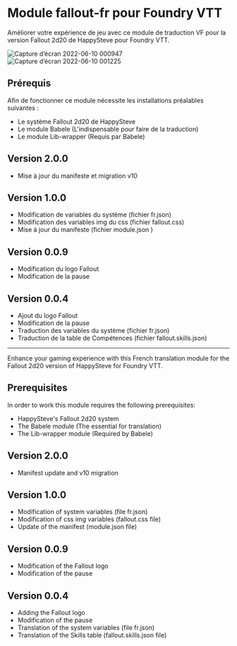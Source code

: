 # Module fallout-fr pour Foundry VTT
Améliorer votre expérience de jeu avec ce module de traduction VF pour la version Fallout 2d20 de HappySteve pour Foundry VTT.

![Capture d’écran 2022-06-10 000947](https://user-images.githubusercontent.com/100078854/172955035-e0f514a8-8cac-408b-8566-42edc8907848.jpg)
![Capture d’écran 2022-06-10 001225](https://user-images.githubusercontent.com/100078854/172955040-3fb773c5-a744-4878-90aa-ca356fddebdd.jpg)

## Prérequis

Afin de fonctionner ce module nécessite les installations préalables suivantes :
 * Le système Fallout 2d20 de HappySteve
 * Le module Babele (L'indispensable pour faire de la traduction)
 * Le module Lib-wrapper (Requis par Babele)

## Version 2.0.0
 * Mise à jour du manifeste et migration v10

## Version 1.0.0

 * Modification de variables du système (fichier fr.json)
 * Modification des variables img du css (fichier fallout.css)
 * Mise à jour du manifeste (fichier module.json )

## Version 0.0.9

 * Modification du logo Fallout
 * Modification de la pause
 
## Version 0.0.4

 * Ajout du logo Fallout
 * Modification de la pause
 * Traduction des variables du système (fichier fr.json)
 * Traduction de la table de Compétences (fichier fallout.skills.json) 
 
---------------------------------------------------------------------

Enhance your gaming experience with this French translation module for the Fallout 2d20 version of HappySteve for Foundry VTT.

## Prerequisites

In order to work this module requires the following prerequisites:
 * HappySteve's Fallout 2d20 system
 * The Babele module (The essential for translation)
 * The Lib-wrapper module (Required by Babele)

## Version 2.0.0
 * Manifest update and v10 migration

## Version 1.0.0

 * Modification of system variables (file fr.json)
 * Modification of css img variables (fallout.css file)
 * Update of the manifest (module.json file)

## Version 0.0.9

 * Modification of the Fallout logo
 * Modification of the pause

## Version 0.0.4

 * Adding the Fallout logo
 * Modification of the pause
 * Translation of the system variables (file fr.json)
 * Translation of the Skills table (fallout.skills.json file) 
